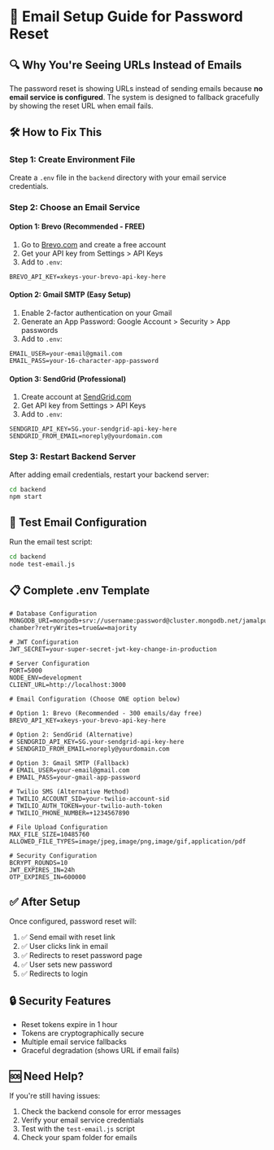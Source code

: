 # 📧 Email Setup Guide for Password Reset

## 🔍 **Why You're Seeing URLs Instead of Emails**

The password reset is showing URLs instead of sending emails because **no email service is configured**. The system is designed to fallback gracefully by showing the reset URL when email fails.

## 🛠️ **How to Fix This**

### **Step 1: Create Environment File**
Create a `.env` file in the `backend` directory with your email service credentials.

### **Step 2: Choose an Email Service**

#### **Option 1: Brevo (Recommended - FREE)**
1. Go to [Brevo.com](https://www.brevo.com) and create a free account
2. Get your API key from Settings > API Keys
3. Add to `.env`:
```env
BREVO_API_KEY=xkeys-your-brevo-api-key-here
```

#### **Option 2: Gmail SMTP (Easy Setup)**
1. Enable 2-factor authentication on your Gmail
2. Generate an App Password: Google Account > Security > App passwords
3. Add to `.env`:
```env
EMAIL_USER=your-email@gmail.com
EMAIL_PASS=your-16-character-app-password
```

#### **Option 3: SendGrid (Professional)**
1. Create account at [SendGrid.com](https://sendgrid.com)
2. Get API key from Settings > API Keys
3. Add to `.env`:
```env
SENDGRID_API_KEY=SG.your-sendgrid-api-key-here
SENDGRID_FROM_EMAIL=noreply@yourdomain.com
```

### **Step 3: Restart Backend Server**
After adding email credentials, restart your backend server:
```bash
cd backend
npm start
```

## 🧪 **Test Email Configuration**

Run the email test script:
```bash
cd backend
node test-email.js
```

## 📋 **Complete .env Template**

```env
# Database Configuration
MONGODB_URI=mongodb+srv://username:password@cluster.mongodb.net/jamalpur-chamber?retryWrites=true&w=majority

# JWT Configuration
JWT_SECRET=your-super-secret-jwt-key-change-in-production

# Server Configuration
PORT=5000
NODE_ENV=development
CLIENT_URL=http://localhost:3000

# Email Configuration (Choose ONE option below)

# Option 1: Brevo (Recommended - 300 emails/day free)
BREVO_API_KEY=xkeys-your-brevo-api-key-here

# Option 2: SendGrid (Alternative)
# SENDGRID_API_KEY=SG.your-sendgrid-api-key-here
# SENDGRID_FROM_EMAIL=noreply@yourdomain.com

# Option 3: Gmail SMTP (Fallback)
# EMAIL_USER=your-email@gmail.com
# EMAIL_PASS=your-gmail-app-password

# Twilio SMS (Alternative Method)
# TWILIO_ACCOUNT_SID=your-twilio-account-sid
# TWILIO_AUTH_TOKEN=your-twilio-auth-token
# TWILIO_PHONE_NUMBER=+1234567890

# File Upload Configuration
MAX_FILE_SIZE=10485760
ALLOWED_FILE_TYPES=image/jpeg,image/png,image/gif,application/pdf

# Security Configuration
BCRYPT_ROUNDS=10
JWT_EXPIRES_IN=24h
OTP_EXPIRES_IN=600000
```

## ✅ **After Setup**

Once configured, password reset will:
1. ✅ Send email with reset link
2. ✅ User clicks link in email
3. ✅ Redirects to reset password page
4. ✅ User sets new password
5. ✅ Redirects to login

## 🔒 **Security Features**

- Reset tokens expire in 1 hour
- Tokens are cryptographically secure
- Multiple email service fallbacks
- Graceful degradation (shows URL if email fails)

## 🆘 **Need Help?**

If you're still having issues:
1. Check the backend console for error messages
2. Verify your email service credentials
3. Test with the `test-email.js` script
4. Check your spam folder for emails
